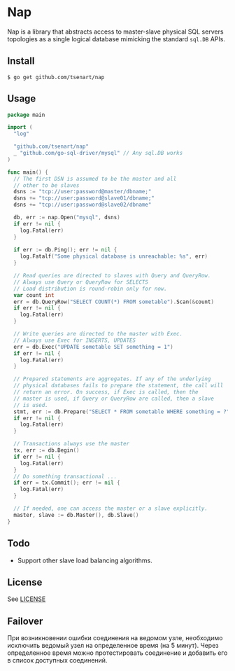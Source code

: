 # Nap

Nap is a library that abstracts access to master-slave physical SQL servers topologies as a single logical database mimicking the standard `sql.DB` APIs.

## Install
```shell
$ go get github.com/tsenart/nap
```

## Usage
```go
package main

import (
  "log"

  "github.com/tsenart/nap"
  _ "github.com/go-sql-driver/mysql" // Any sql.DB works
)

func main() {
  // The first DSN is assumed to be the master and all
  // other to be slaves
  dsns := "tcp://user:password@master/dbname;"
  dsns += "tcp://user:password@slave01/dbname;"
  dsns += "tcp://user:password@slave02/dbname"

  db, err := nap.Open("mysql", dsns)
  if err != nil {
    log.Fatal(err)
  }
  
  if err := db.Ping(); err != nil {
    log.Fatalf("Some physical database is unreachable: %s", err)
  }

  // Read queries are directed to slaves with Query and QueryRow.
  // Always use Query or QueryRow for SELECTS
  // Load distribution is round-robin only for now.
  var count int
  err = db.QueryRow("SELECT COUNT(*) FROM sometable").Scan(&count)
  if err != nil {
    log.Fatal(err)
  }

  // Write queries are directed to the master with Exec.
  // Always use Exec for INSERTS, UPDATES
  err = db.Exec("UPDATE sometable SET something = 1")
  if err != nil {
    log.Fatal(err)
  }

  // Prepared statements are aggregates. If any of the underlying
  // physical databases fails to prepare the statement, the call will
  // return an error. On success, if Exec is called, then the
  // master is used, if Query or QueryRow are called, then a slave
  // is used.
  stmt, err := db.Prepare("SELECT * FROM sometable WHERE something = ?")
  if err != nil {
    log.Fatal(err)
  }

  // Transactions always use the master
  tx, err := db.Begin()
  if err != nil {
    log.Fatal(err)
  }
  // Do something transactional ...
  if err = tx.Commit(); err != nil {
    log.Fatal(err)
  }

  // If needed, one can access the master or a slave explicitly.
  master, slave := db.Master(), db.Slave()
}
```

## Todo
* Support other slave load balancing algorithms.

## License
See [LICENSE](LICENSE)

## Failover
При возникновении ошибки соединения на ведомом узле, необходимо исключить
ведомый узел на определенное время (на 5 минут).
Через определенное время можно протестировать соединение и добавить его в список доступных соединений.
